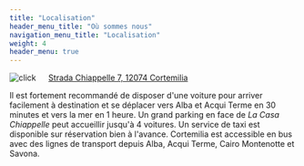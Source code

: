 ```yaml
---
title: "Localisation"
header_menu_title: "Où sommes nous"
navigation_menu_title: "Localisation"
weight: 4
header_menu: true
---
```


![click](/images/click.png) &emsp; [Strada Chiappelle 7, 12074 Cortemilia](https://maps.app.goo.gl/ADYpLAMaAKRwv8eN7)

Il est fortement recommandé de disposer d'une voiture pour arriver facilement à destination et se déplacer vers Alba et Acqui Terme en 30 minutes et vers la mer en 1 heure. Un grand parking en face de *La Casa Chiappelle* peut accueillir jusqu'à 4 voitures. Un service de taxi est disponible sur réservation bien à l'avance. Cortemilia est accessible en bus avec des lignes de transport depuis Alba, Acqui Terme, Cairo Montenotte et Savona.